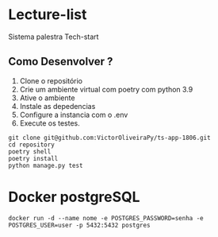 # Lecture-list

Sistema palestra Tech-start

## Como Desenvolver ? 

1. Clone o repositório
2. Crie um ambiente virtual com poetry com python 3.9
3. Ative o ambiente 
4. Instale as depedencias
5. Configure a instancia com o .env
6. Execute os testes.

```console
git clone git@github.com:VictorOliveiraPy/ts-app-1806.git
cd repository
poetry shell
poetry install
python manage.py test
```

# Docker postgreSQL

```console
docker run -d --name nome -e POSTGRES_PASSWORD=senha -e POSTGRES_USER=user -p 5432:5432 postgres
```


